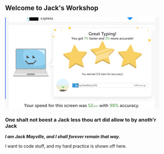 ## Welcome to Jack's Workshop

![typing test](https://github.com/JackSuperior/theworkzone/blob/gh-pages/images/speedexceptnotreallyfast.PNG?raw=true)

### One shalt not beest a Jack less thou art did allow to by anoth'r Jack


***I am Jack Mayville, and I shall forever remain that way.***

I want to code stuff, and my hard practice is shown off here.
